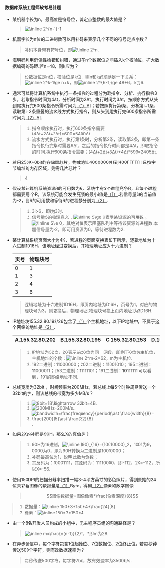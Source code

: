 #### 数据库系统工程师软考易错题

- 某机器字长为n，最高位是符号位，其定点整数的最大值是？

  > <img src="https://latex.codecogs.com/svg.image?\inline&space;2^{n-1}-1" title="\inline 2^{n-1}-1" />

- 机器字长为n位的二进制数可以用补码来表示几个不同的符号定点小数？

  > 补码本身带有符号位，即<img src="https://latex.codecogs.com/svg.image?\inline&space;2^n" title="\inline 2^n" />.

- 海明码利用奇偶性检错和纠错，通过在n个数据位之间插入k个校验位，扩大数据编码的码距.若n=48，则k应为？

  > 设数据位是n位，校验位是k位，则n和k必须满足一下关系：<img src="https://latex.codecogs.com/svg.image?\inline&space;2^k-1\ge&space;n&plus;k" title="\inline 2^k-1\ge n+k" />，即<img src="https://latex.codecogs.com/svg.image?\inline&space;2^{6-1}\ge&space;48&plus;6" title="\inline 2^{6-1}\ge 48+6" />，k为6.

- 通常可以将计算机系统中执行一条指令的过程分为取指令、分析、执行指令3步，若取指令时间为4Δt，分析时间为2Δt，执行时间为3Δt，按顺序方式从头到尾执行完600条指令所需时间为<u>（1）</u>Δt；若按照执行第i条、分析第i+1条、读取第i+2条重叠的流水线方式执行指令，则从头到尾执行完600条指令所需时间为<u>（2）</u>Δt.

  > 1. 指令顺序执行时，执行600条指令需要(4Δt+2Δt+3Δt)*600=5400Δt.
  > 2. 流水方式执行时，执行第1条时，分析第2条，读取第3条，即第一条指令执行完毕时需要9Δt，之后的指令执行时间都是4Δt，即取指令的时间.执行600条指令需要；(4Δt+2Δt+3Δt)+4Δt*599=2405Δt.


- 若用256K*8bit的存储器芯片，构成地址40000000H到400FFFFFH且按字节编址的内存区域，则需几片芯片？

  > 4

- 假设某计算机系统资源$R$的可用数为6，系统中有3个进程竞争R，且每个进程都需要用i个R，该系统可能会发生死锁的最小i值是<u>（1）</u>.若信号量S的当前值为-2，则R的可用数和等待R的进程数分别为<u>（2）</u>.

  > 1. 3i>6，即i为3时.
  > 2. 信号量S的物理意义：<img src="https://latex.codecogs.com/svg.image?\inline&space;S\ge&space;0" title="\inline S\ge 0" />表示某资源的可用数；<img src="https://latex.codecogs.com/svg.image?\inline&space;S\le&space;0" title="\inline S\le 0" />，其绝对值表示阻塞队列中等待该资源的进程数.本题信号量为-2，即可用资源为0，等待进程数为2.

- 某计算机系统页面大小为4K，若进程的页面变换表如下所示，逻辑地址为十六进制1D16H，该地址经过变换后，其物理地址应为十六进制？

  | 页号 | 物理块号 |
  | ---- | -------- |
  | 0    | 1        |
  | 1    | 3        |
  | 2    | 4        |
  | 3    | 6        |

  > 逻辑地址为十六进制1D16H，即页内地址为D16H，页号为1，对应的物理块号为3，则变换后，物理地址[物理块号拼上页内地址]为3D16H.

- IP地址块155.32.80.192/26包含了<u>（1）</u>个主机地址，以下IP地址中，不属于这个网络的地址是<u>（2）</u>.

  | A.155.32.80.202 | B.155.32.80.195 | C.155.32.80.253 | D.155.32.80.191 |
  | --------------- | --------------- | --------------- | --------------- |

  > 1. IP地址为32位，26表示前26位为同一网段，即剩下6位为主机位，主机地址的个数：<img src="https://latex.codecogs.com/svg.image?\inline&space;2^m-2=62" title="\inline 2^m-2=62" />，m为主机位.
  > 2. 192二进制：**11**000000；202二进制：**11**001010；195二进制：**11**000011；253二进制：**11**111101；191二进制：**10**111111.可以看到，191的网络地址不同.

- 总线宽度为32bit ，时间频率为200MHz，若总线上每5个时钟周期传送一个32bit的字，则该总线的带宽为多少MB/s？

  > 1. <img src="https://latex.codecogs.com/svg.image?8bit=1B\Rightarrow&space;32bit=4B" title="8bit=1B\Rightarrow 32bit=4B" />.
  > 2. <img src="https://latex.codecogs.com/svg.image?200MHz=200M/s." title="200MHz=200M/s." />.
  > 3. <img src="https://latex.codecogs.com/svg.image?bandwidth=\frac{frequency}{period}\ast&space;\frac{width}{8}=&space;\frac{200}{5}\ast&space;\frac{32}{8}" title="bandwidth=\frac{frequency}{period}\ast \frac{width}{8}= \frac{200}{5}\ast \frac{32}{8}" />.

- 如果2X的补码是90H，那么X的真值是？

  > 1. 90H为16进制，<img src="https://latex.codecogs.com/svg.image?\inline&space;(90)_{16}=(10010000)_2" title="\inline (90)_{16}=(10010000)_2" />，1001为9，0000为0，即为90H转换为二进制是10010000；
  > 2. 补码最高位为1，说明此数为负数；
  > 3. 其反码为：10001111，其原码为：11110000，即-112，2X=-112，所以X=-56.

- 使用150DPI的扫描分辨率扫描一幅3*4平方英寸的彩色照片，得到原始的24位真彩色图像的数据量是<u>（1）</u>Byte，得到<u>（2）</u>像素的数字图像.

  > $$图像数据量=图像像素*\frac{像素深度}{8}$$
>
  > 1. 数据量：<img src="https://latex.codecogs.com/svg.image?\inline&space;150*3*150*4*\frac{24}{8}" title="\inline 150*3*150*4*\frac{24}{8}" />
  > 2. 像素：<img src="https://latex.codecogs.com/svg.image?\inline&space;150*3*150*4" title="\inline 150*3*150*4" />

- 由一个8名开发人员构成的小组中，无主程序员组的沟通路径是？

  > <img src="https://latex.codecogs.com/svg.image?\inline&space;m=\frac{n(n-1)}{2}" title="\inline m=\frac{n(n-1)}{2}" />*，*即m为28.

- 在异步通信中，每个字符包含1位起始位、7位数据位、2位终止位，若每秒钟传送500个字符，则有效数据速率为？

  > 每秒传送500字符，每字符7bit，故有效速率为3500b/s.

  



